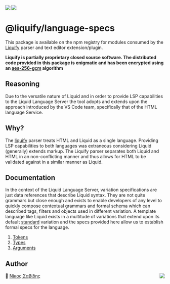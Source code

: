 <img src="https://img.shields.io/circleci/build/github/panoply/liquify/circleci-project-setup?token=54a787fdd39139be0add226455eb4d07f34f9d3f&style=flat-square&logo=CircleCI&label=&labelColor=555" align="left" />&nbsp;&nbsp;<img align="left" src="https://img.shields.io/librariesio/release/npm/@liquify/specs?style=flat-square&label=&logoWidth=28&labelColor=555&logo=data:image/svg+xml;base64,PHN2ZyB4bWxucz0iaHR0cDovL3d3dy53My5vcmcvMjAwMC9zdmciIHZpZXdCb3g9IjAgMCAyNCA5LjMzIj48dGl0bGU+bnBtPC90aXRsZT48cGF0aCBkPSJNMCwwVjhINi42N1Y5LjMzSDEyVjhIMjRWMFpNNi42Nyw2LjY2SDUuMzN2LTRINHY0SDEuMzRWMS4zM0g2LjY3Wm00LDBWOEg4VjEuMzNoNS4zM1Y2LjY2SDEwLjY3Wm0xMiwwSDIxLjM0di00SDIwdjRIMTguNjd2LTRIMTcuMzR2NEgxNC42N1YxLjMzaDhabS0xMi00SDEyVjUuMzNIMTAuNjZaIiBzdHlsZT0iZmlsbDojZmZmIi8+PC9zdmc+" />

# @liquify/language-specs

This package is available on the npm registry for modules consumed by the [Liquify](https://liquify.dev) parser and text editor extension/plugin.

**Liquify is partially proprietary closed source software. The distributed code provided in this package is enigmatic and has been encrypted using an [aes-256-gcm](https://en.wikipedia.org/wiki/Galois/Counter_Mode) algorithm**

## Reasoning

Due to the versatile nature of Liquid and in order to provide LSP capabilities to the Liquid Language Server the tool adopts and extends upon the approach introduced by the VS Code team, specifically that of the HTML language Service.

## Why?

The [liquify](#) parser treats HTML and Liquid as a single language. Providing LSP capabilities to both languages was extraneous considering Liquid (generally) extends markup. The Liquify parser separates both Liquid and HTML in an non-conflicting manner and thus allows for HTML to be validated against in a similar manner as Liquid.

## Documentation

In the context of the Liquid Language Server, variation specifications are just data references that describe Liquid syntax. They are not quite grammars but close enough and exists to enable developers of any level to quickly compose contextual grammars and formal schema which can described tags, filters and objects used in different variation. A template language like Liquid exists in a multitude of variations that extend upon its default [standard](https://shopify.github.io/liquid/) variation and the specs provided here allow us to establish formal specs for the language.

1. [Tokens](docs/01-tokens.md)
2. [Types](docs/02-types.md)
3. [Arguments](docs/03-arguments.md)

## Author

🥛 [Νίκος Σαβίδης](mailto:nicos@gmx.com) <img align="right" src="https://img.shields.io/badge/-@sisselsiv-1DA1F2?logo=twitter&logoColor=fff" />
